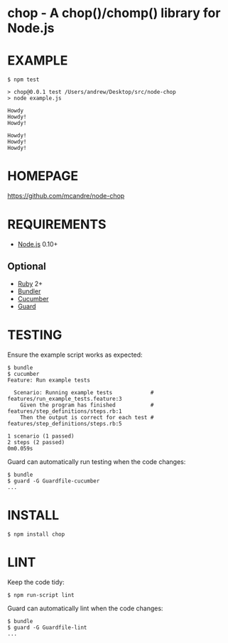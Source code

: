 # chop - A chop()/chomp() library for Node.js

# EXAMPLE

    $ npm test

    > chop@0.0.1 test /Users/andrew/Desktop/src/node-chop
    > node example.js

    Howdy
    Howdy!
    Howdy!

    Howdy!
    Howdy!
    Howdy!

# HOMEPAGE

https://github.com/mcandre/node-chop

# REQUIREMENTS

* [Node.js](http://nodejs.org/) 0.10+

## Optional

* [Ruby](https://www.ruby-lang.org/) 2+
* [Bundler](http://bundler.io/)
* [Cucumber](http://cukes.info/)
* [Guard](http://guardgem.org/)

# TESTING

Ensure the example script works as expected:

    $ bundle
    $ cucumber
    Feature: Run example tests

      Scenario: Running example tests            # features/run_example_tests.feature:3
        Given the program has finished           # features/step_definitions/steps.rb:1
        Then the output is correct for each test # features/step_definitions/steps.rb:5

    1 scenario (1 passed)
    2 steps (2 passed)
    0m0.059s

Guard can automatically run testing when the code changes:

    $ bundle
    $ guard -G Guardfile-cucumber
    ...

# INSTALL

    $ npm install chop

# LINT

Keep the code tidy:

    $ npm run-script lint

Guard can automatically lint when the code changes:

    $ bundle
    $ guard -G Guardfile-lint
    ...
